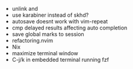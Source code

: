- unlink <Cr> and <C-m>
- use karabiner instead of skhd?
- autosave doesnt work with vim-repeat
- cmp delayed results affecting auto completion
- save global marks to session
- refactoring.nvim
- Nix
- maximize terminal window
- C-j/k in embedded terminal running fzf
